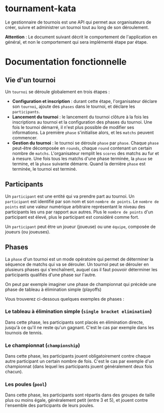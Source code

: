 # tournament-kata

Le gestionnaire de tournois est une API qui permet aux organisateurs de créer, suivre et administrer un tournoi tout au long de son déroulement. 

__Attention__ : Le document suivant décrit le comportement de l'application en général, et non le comportement qui sera implémenté étape par étape.

# Documentation fonctionnelle

## Vie d'un tournoi

Un `tournoi` se déroule globalement en trois étapes :
* __Configuration et inscription__ : durant cette étape, l'organisateur déclare son `tournoi`, ajoute des `phases` dans le tournoi, et déclare les `participants`.
* __Lancement du tournoi__ : le lancement du tournoi clôture à la fois les inscriptions au tournoi et la configuration des phases du tournoi. Une fois le tournoi démarré, 
il n'est plus possible de modifier ses informations. La première `phase` s'initialise alors, et les `matchs` peuvent commencer.
* __Gestion du tournoi__ : le tournoi se déroule `phase` par `phase`. Chaque `phase` peut-être décomposée en `rounds`, chaque `round` contenant un certain nombre de `matchs`. 
L'organisateur remplit les `scores` des matchs au fur et à mesure. Une fois tous les matchs d'une phase terminée, la `phase` se termine, et la `phase` suivante démarre.
Quand la dernière `phase` est terminée, le tournoi est terminé.

## Participants

Un `participant` est une entité qui va prendre part au tournoi. Un `participant` est identifié par son nom et son `nombre de points`. Le `nombre de points` est une valeur numérique arbitraire représentant
le niveau des participants les uns par rapport aux autres. Plus le `nombre de points` d'un participant est élevé, plus le participant est considéré comme fort.

Un `participant` peut être un joueur (joueuse) ou une `équipe`, composée de joueurs (ou joueuses).

## Phases

La `phase` d'un tournoi est un mode opératoire qui permet de déterminer la séquence de matchs qui va se dérouler. Un tournoi peut se dérouler en plusieurs phases
qui s'enchaînent, auquel cas il faut pouvoir déterminer les participants qualifiés d'une phase sur l'autre.

On peut par exemple imaginer une phase de championnat qui précède une phase de tableau à élimination simple (playoffs)

Vous trouverez ci-dessous quelques exemples de phases :

### Le tableau à élimination simple (`single bracket elimination`) 
Dans cette phase, les participants sont placés en élimination directe, jusqu'à ce qu'il ne reste qu'un gagnant.
C'est le cas par exemple dans les tournois de tennis.

### Le championnat (`championship`)
Dans cette phase, les participants jouent obligatoirement contre chaque autre participant un certain nombre de fois. 
C'est le cas par exemple d'un championnat (dans lequel les participants jouent généralement deux fois chacun). 

### Les poules (`pool`)
Dans cette phase, les participants sont répartis dans des groupes de taille plus ou moins égale, généralement petit (entre 3 et 5), 
et jouent contre l'ensemble des participants de leurs poules.
